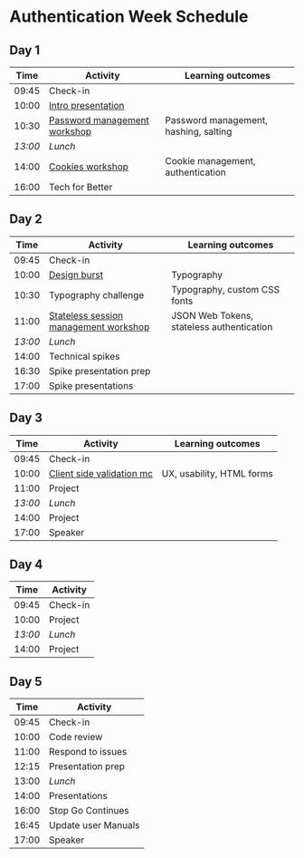 # Authentication Week Schedule

## Day 1

| Time    | Activity                                    | Learning outcomes                     |
| ------- | ------------------------------------------- | ------------------------------------- |
| 09:45   | Check-in                                    |                                       |
| 10:00   | [Intro presentation][intro-slides]          |                                       |
| 10:30   | [Password management workshop][password-ws] | Password management, hashing, salting |
| _13:00_ | _Lunch_                                     |                                       |
| 14:00   | [Cookies workshop][cookies-ws]              | Cookie management, authentication     |
| 16:00   | Tech for Better                             |                                       |

[intro-slides]: https://drive.google.com/file/d/0BxXF_LZcFnS5ODM0dElWYmtmMWc/view
[password-ws]: https://github.com/foundersandcoders/ws-password-management
[cookies-ws]: https://github.com/foundersandcoders/ws-cookies

## Day 2

| Time    | Activity                                            | Learning outcomes                         |
| ------- | --------------------------------------------------- | ----------------------------------------- |
| 09:45   | Check-in                                            |                                           |
| 10:00   | [Design burst][db-typography]                       | Typography                                |
| 10:30   | Typography challenge                                | Typography, custom CSS fonts              |
| 11:00   | [Stateless session management workshop][session-ws] | JSON Web Tokens, stateless authentication |
| _13:00_ | _Lunch_                                             |                                           |
| 14:00   | Technical spikes                                    |                                           |
| 16:30   | Spike presentation prep                             |                                           |
| 17:00   | Spike presentations                                 |                                           |

[db-typography]: https://docs.google.com/presentation/d/1f8ryxVIngpu4KMv8rr5domBiCGKfgC3r25TstZbnvcg/edit#slide=id.g26a95a14fb_0_0
[session-ws]: https://github.com/foundersandcoders/ws-jwt-stateless-session

## Day 3

| Time    | Activity                                   | Learning outcomes         |
| ------- | ------------------------------------------ | ------------------------- |
| 09:45   | Check-in                                   |                           |
| 10:00   | [Client side validation mc][validation-mc] | UX, usability, HTML forms |
| 11:00   | Project                                    |                           |
| _13:00_ | _Lunch_                                    |                           |
| 14:00   | Project                                    |                           |
| 17:00   | Speaker                                    |                           |

[validation-mc]: https://github.com/foundersandcoders/mc-client-side-validation

## Day 4

| Time    | Activity |
| ------- | -------- |
| 09:45   | Check-in |
| 10:00   | Project  |
| _13:00_ | _Lunch_  |
| 14:00   | Project  |

## Day 5

| Time  | Activity            |
| ----- | ------------------- |
| 09:45 | Check-in            |
| 10:00 | Code review         |
| 11:00 | Respond to issues   |
| 12:15 | Presentation prep   |
| 13:00 | _Lunch_             |
| 14:00 | Presentations       |
| 16:00 | Stop Go Continues   |
| 16:45 | Update user Manuals |
| 17:00 | Speaker             |
